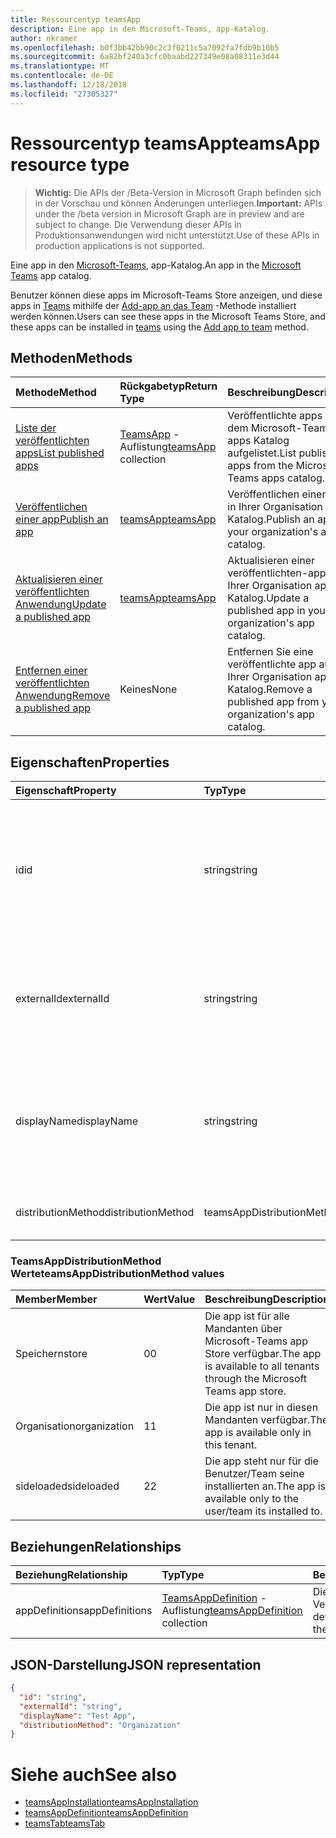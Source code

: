 ```yaml
---
title: Ressourcentyp teamsApp
description: Eine app in den Microsoft-Teams, app-Katalog.
author: nkramer
ms.openlocfilehash: b0f3bb42bb90c2c3f0211c5a7092fa7fdb9b10b5
ms.sourcegitcommit: 6a82bf240a3cfc0baabd227349e08a08311e3d44
ms.translationtype: MT
ms.contentlocale: de-DE
ms.lasthandoff: 12/18/2018
ms.locfileid: "27305327"
---
```

# <a name="teamsapp-resource-type"></a><span data-ttu-id="2415a-103">Ressourcentyp teamsApp</span><span class="sxs-lookup"><span data-stu-id="2415a-103">teamsApp resource type</span></span>

> <span data-ttu-id="2415a-104">**Wichtig:** Die APIs der /Beta-Version in Microsoft Graph befinden sich in der Vorschau und können Änderungen unterliegen.</span><span class="sxs-lookup"><span data-stu-id="2415a-104">**Important:** APIs under the /beta version in Microsoft Graph are in preview and are subject to change.</span></span> <span data-ttu-id="2415a-105">Die Verwendung dieser APIs in Produktionsanwendungen wird nicht unterstützt.</span><span class="sxs-lookup"><span data-stu-id="2415a-105">Use of these APIs in production applications is not supported.</span></span>

<span data-ttu-id="2415a-106">Eine app in den [Microsoft-Teams,](teams-api-overview.md) app-Katalog.</span><span class="sxs-lookup"><span data-stu-id="2415a-106">An app in the [Microsoft Teams](teams-api-overview.md) app catalog.</span></span>

<span data-ttu-id="2415a-107">Benutzer können diese apps im Microsoft-Teams Store anzeigen, und diese apps in [Teams](team.md) mithilfe der [Add-app an das Team](../api/teamsappinstallation-add.md) -Methode installiert werden können.</span><span class="sxs-lookup"><span data-stu-id="2415a-107">Users can see these apps in the Microsoft Teams Store, and these apps can be installed in [teams](team.md) using the [Add app to team](../api/teamsappinstallation-add.md) method.</span></span>

## <a name="methods"></a><span data-ttu-id="2415a-108">Methoden</span><span class="sxs-lookup"><span data-stu-id="2415a-108">Methods</span></span>

| <span data-ttu-id="2415a-109">Methode</span><span class="sxs-lookup"><span data-stu-id="2415a-109">Method</span></span>       | <span data-ttu-id="2415a-110">Rückgabetyp</span><span class="sxs-lookup"><span data-stu-id="2415a-110">Return Type</span></span>  |<span data-ttu-id="2415a-111">Beschreibung</span><span class="sxs-lookup"><span data-stu-id="2415a-111">Description</span></span>|
|:---------------|:--------|:----------|
|[<span data-ttu-id="2415a-112">Liste der veröffentlichten apps</span><span class="sxs-lookup"><span data-stu-id="2415a-112">List published apps</span></span>](../api/teamsapp-list.md) | <span data-ttu-id="2415a-113">[TeamsApp](teamsapp.md) -Auflistung</span><span class="sxs-lookup"><span data-stu-id="2415a-113">[teamsApp](teamsapp.md) collection</span></span> | <span data-ttu-id="2415a-114">Veröffentlichte apps aus dem Microsoft-Teams, apps Katalog aufgelistet.</span><span class="sxs-lookup"><span data-stu-id="2415a-114">List published apps from the Microsoft Teams apps catalog.</span></span>|
|[<span data-ttu-id="2415a-115">Veröffentlichen einer app</span><span class="sxs-lookup"><span data-stu-id="2415a-115">Publish an app</span></span>](../api/teamsapp-publish.md) | [<span data-ttu-id="2415a-116">teamsApp</span><span class="sxs-lookup"><span data-stu-id="2415a-116">teamsApp</span></span>](teamsapp.md) | <span data-ttu-id="2415a-117">Veröffentlichen einer app in Ihrer Organisation app-Katalog.</span><span class="sxs-lookup"><span data-stu-id="2415a-117">Publish an app to your organization's app catalog.</span></span>|
|[<span data-ttu-id="2415a-118">Aktualisieren einer veröffentlichten Anwendung</span><span class="sxs-lookup"><span data-stu-id="2415a-118">Update a published app</span></span>](../api/teamsapp-update.md) | [<span data-ttu-id="2415a-119">teamsApp</span><span class="sxs-lookup"><span data-stu-id="2415a-119">teamsApp</span></span>](teamsapp.md) | <span data-ttu-id="2415a-120">Aktualisieren einer veröffentlichten-app in Ihrer Organisation app-Katalog.</span><span class="sxs-lookup"><span data-stu-id="2415a-120">Update a published app in your organization's app catalog.</span></span>|
|[<span data-ttu-id="2415a-121">Entfernen einer veröffentlichten Anwendung</span><span class="sxs-lookup"><span data-stu-id="2415a-121">Remove a published app</span></span>](../api/teamsapp-delete.md) | <span data-ttu-id="2415a-122">Keines</span><span class="sxs-lookup"><span data-stu-id="2415a-122">None</span></span> | <span data-ttu-id="2415a-123">Entfernen Sie eine veröffentlichte app aus Ihrer Organisation app-Katalog.</span><span class="sxs-lookup"><span data-stu-id="2415a-123">Remove a published app from your organization's app catalog.</span></span>|

## <a name="properties"></a><span data-ttu-id="2415a-124">Eigenschaften</span><span class="sxs-lookup"><span data-stu-id="2415a-124">Properties</span></span>

| <span data-ttu-id="2415a-125">Eigenschaft</span><span class="sxs-lookup"><span data-stu-id="2415a-125">Property</span></span>            | <span data-ttu-id="2415a-126">Typ</span><span class="sxs-lookup"><span data-stu-id="2415a-126">Type</span></span>     | <span data-ttu-id="2415a-127">Beschreibung</span><span class="sxs-lookup"><span data-stu-id="2415a-127">Description</span></span> |
|:------------------- |:-------- |:----------- |
| <span data-ttu-id="2415a-128">id</span><span class="sxs-lookup"><span data-stu-id="2415a-128">id</span></span>                  | <span data-ttu-id="2415a-129">string</span><span class="sxs-lookup"><span data-stu-id="2415a-129">string</span></span>   | <span data-ttu-id="2415a-130">Der app Katalog generierte app-ID (andere Entwickler bereitgestellter ID in der [Microsoft-Teams, Zip-app-Paket](https://docs.microsoft.com/en-us/microsoftteams/platform/concepts/apps/apps-package).</span><span class="sxs-lookup"><span data-stu-id="2415a-130">The catalog app's generated app ID (different from the developer-provided ID in the [Microsoft Teams zip app package](https://docs.microsoft.com/en-us/microsoftteams/platform/concepts/apps/apps-package).</span></span> |
| <span data-ttu-id="2415a-131">externalId</span><span class="sxs-lookup"><span data-stu-id="2415a-131">externalId</span></span>          | <span data-ttu-id="2415a-132">string</span><span class="sxs-lookup"><span data-stu-id="2415a-132">string</span></span>   | <span data-ttu-id="2415a-133">Die ID des Katalogs von der app-Entwickler in der [Microsoft-Teams, zip-app-Paket](https://docs.microsoft.com/en-us/microsoftteams/platform/concepts/apps/apps-package)bereitgestellt.</span><span class="sxs-lookup"><span data-stu-id="2415a-133">The ID of the catalog provided by the app developer in the [Microsoft Teams zip app package](https://docs.microsoft.com/en-us/microsoftteams/platform/concepts/apps/apps-package).</span></span> |
| <span data-ttu-id="2415a-134">displayName</span><span class="sxs-lookup"><span data-stu-id="2415a-134">displayName</span></span>                | <span data-ttu-id="2415a-135">string</span><span class="sxs-lookup"><span data-stu-id="2415a-135">string</span></span>   | <span data-ttu-id="2415a-136">Der Name der Katalog app von der app-Entwickler in der [Microsoft-Teams, zip-app-Paket](https://docs.microsoft.com/en-us/microsoftteams/platform/concepts/apps/apps-package)bereitgestellt.</span><span class="sxs-lookup"><span data-stu-id="2415a-136">The name of the catalog app provided by the app developer in the [Microsoft Teams zip app package](https://docs.microsoft.com/en-us/microsoftteams/platform/concepts/apps/apps-package).</span></span> |
| <span data-ttu-id="2415a-137">distributionMethod</span><span class="sxs-lookup"><span data-stu-id="2415a-137">distributionMethod</span></span>  | <span data-ttu-id="2415a-138">teamsAppDistributionMethod</span><span class="sxs-lookup"><span data-stu-id="2415a-138">teamsAppDistributionMethod</span></span>     | <span data-ttu-id="2415a-139">Die Methode der Verteilung für die app.</span><span class="sxs-lookup"><span data-stu-id="2415a-139">The method of distribution for the app.</span></span> |

### <a name="teamsappdistributionmethod-values"></a><span data-ttu-id="2415a-140">TeamsAppDistributionMethod Werte</span><span class="sxs-lookup"><span data-stu-id="2415a-140">teamsAppDistributionMethod values</span></span>

|<span data-ttu-id="2415a-141">Member</span><span class="sxs-lookup"><span data-stu-id="2415a-141">Member</span></span>|<span data-ttu-id="2415a-142">Wert</span><span class="sxs-lookup"><span data-stu-id="2415a-142">Value</span></span>|<span data-ttu-id="2415a-143">Beschreibung</span><span class="sxs-lookup"><span data-stu-id="2415a-143">Description</span></span>|
|:---|:---|:---|
|<span data-ttu-id="2415a-144">Speichern</span><span class="sxs-lookup"><span data-stu-id="2415a-144">store</span></span>|<span data-ttu-id="2415a-145">0</span><span class="sxs-lookup"><span data-stu-id="2415a-145">0</span></span>| <span data-ttu-id="2415a-146">Die app ist für alle Mandanten über Microsoft-Teams app Store verfügbar.</span><span class="sxs-lookup"><span data-stu-id="2415a-146">The app is available to all tenants through the Microsoft Teams app store.</span></span>|
|<span data-ttu-id="2415a-147">Organisation</span><span class="sxs-lookup"><span data-stu-id="2415a-147">organization</span></span>|<span data-ttu-id="2415a-148">1</span><span class="sxs-lookup"><span data-stu-id="2415a-148">1</span></span>|<span data-ttu-id="2415a-149">Die app ist nur in diesen Mandanten verfügbar.</span><span class="sxs-lookup"><span data-stu-id="2415a-149">The app is available only in this tenant.</span></span>|
|<span data-ttu-id="2415a-150">sideloaded</span><span class="sxs-lookup"><span data-stu-id="2415a-150">sideloaded</span></span>|<span data-ttu-id="2415a-151">2</span><span class="sxs-lookup"><span data-stu-id="2415a-151">2</span></span>|<span data-ttu-id="2415a-152">Die app steht nur für die Benutzer/Team seine installierten an.</span><span class="sxs-lookup"><span data-stu-id="2415a-152">The app is available only to the user/team its installed to.</span></span>|

## <a name="relationships"></a><span data-ttu-id="2415a-153">Beziehungen</span><span class="sxs-lookup"><span data-stu-id="2415a-153">Relationships</span></span>

| <span data-ttu-id="2415a-154">Beziehung</span><span class="sxs-lookup"><span data-stu-id="2415a-154">Relationship</span></span> | <span data-ttu-id="2415a-155">Typ</span><span class="sxs-lookup"><span data-stu-id="2415a-155">Type</span></span>   | <span data-ttu-id="2415a-156">Beschreibung</span><span class="sxs-lookup"><span data-stu-id="2415a-156">Description</span></span> |
|:---------------|:--------|:----------|
|<span data-ttu-id="2415a-157">appDefinitions</span><span class="sxs-lookup"><span data-stu-id="2415a-157">appDefinitions</span></span>|<span data-ttu-id="2415a-158">[TeamsAppDefinition](teamsappdefinition.md) -Auflistung</span><span class="sxs-lookup"><span data-stu-id="2415a-158">[teamsAppDefinition](teamsappdefinition.md) collection</span></span>| <span data-ttu-id="2415a-159">Die Details für jede Version der app.</span><span class="sxs-lookup"><span data-stu-id="2415a-159">The details for each version of the app.</span></span> |

## <a name="json-representation"></a><span data-ttu-id="2415a-160">JSON-Darstellung</span><span class="sxs-lookup"><span data-stu-id="2415a-160">JSON representation</span></span>

<!-- {
  "blockType": "resource",
  "@odata.type": "microsoft.graph.teamsApp",
  "baseType": "microsoft.graph.entity"
}-->

```json
{
  "id": "string",
  "externalId": "string",
  "displayName": "Test App",
  "distributionMethod": "Organization"
}
```

# <a name="see-also"></a><span data-ttu-id="2415a-161">Siehe auch</span><span class="sxs-lookup"><span data-stu-id="2415a-161">See also</span></span>

- [<span data-ttu-id="2415a-162">teamsAppInstallation</span><span class="sxs-lookup"><span data-stu-id="2415a-162">teamsAppInstallation</span></span>](teamsappinstallation.md)
- [<span data-ttu-id="2415a-163">teamsAppDefinition</span><span class="sxs-lookup"><span data-stu-id="2415a-163">teamsAppDefinition</span></span>](teamsappdefinition.md)
- [<span data-ttu-id="2415a-164">teamsTab</span><span class="sxs-lookup"><span data-stu-id="2415a-164">teamsTab</span></span>](../resources/teamstab.md)

<!-- uuid: 8fcb5dbc-d5aa-4681-8e31-b001d5168d79
2015-10-25 14:57:30 UTC -->
<!-- {
  "type": "#page.annotation",
  "description": "teamsApp resource",
  "keywords": "",
  "section": "documentation",
  "tocPath": ""
}-->

